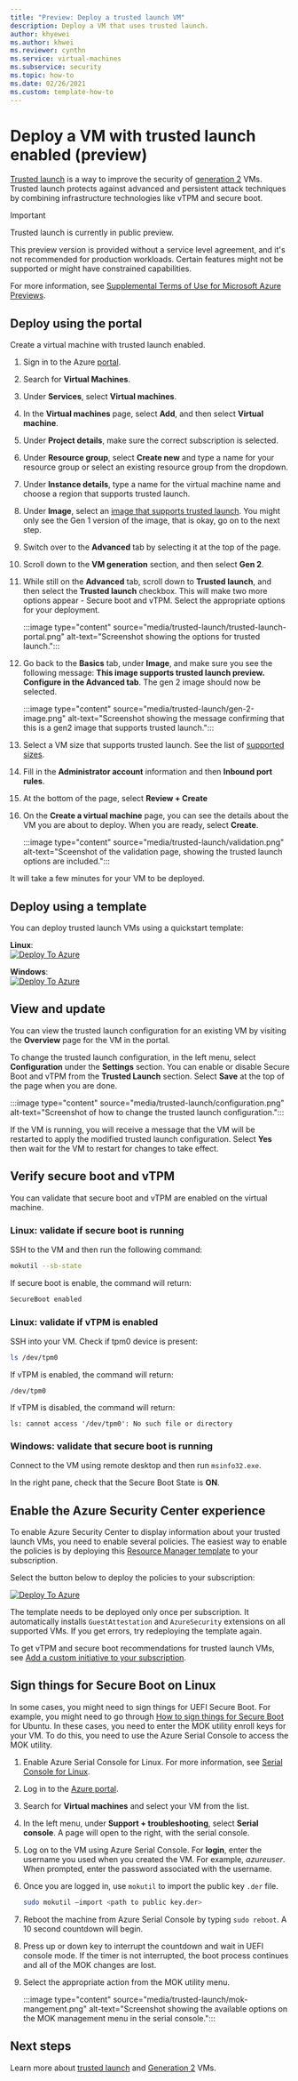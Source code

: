 ```yaml
---
title: "Preview: Deploy a trusted launch VM"
description: Deploy a VM that uses trusted launch. 
author: khyewei
ms.author: khwei
ms.reviewer: cynthn
ms.service: virtual-machines
ms.subservice: security
ms.topic: how-to 
ms.date: 02/26/2021
ms.custom: template-how-to 
---
```


# Deploy a VM with trusted launch enabled (preview)

[Trusted launch](trusted-launch.md) is a way to improve the security of [generation 2](generation-2.md) VMs. Trusted launch protects against advanced and persistent attack techniques by combining infrastructure technologies like vTPM and secure boot.

> [!IMPORTANT]
> Trusted launch is currently in public preview.
> 
> This preview version is provided without a service level agreement, and it's not recommended for production workloads. Certain features might not be supported or might have constrained capabilities.
>
> For more information, see [Supplemental Terms of Use for Microsoft Azure Previews](https://azure.microsoft.com/support/legal/preview-supplemental-terms/).

## Deploy using the portal

Create a virtual machine with trusted launch enabled.

1. Sign in to the Azure [portal](https://portal.azure.com).
1. Search for **Virtual Machines**.
1. Under **Services**, select **Virtual machines**.
1. In the **Virtual machines** page, select **Add**, and then select **Virtual machine**.
1. Under **Project details**, make sure the correct subscription is selected.
1. Under **Resource group**, select **Create new** and type a name for your resource group or select an existing resource group from the dropdown.
1. Under **Instance details**, type a name for the virtual machine name and choose a region that supports trusted launch.
1. Under **Image**, select an [image that supports trusted launch](trusted-launch.md#public-preview-limitations). You might only see the Gen 1 version of the image, that is okay, go on to the next step.
1. Switch over to the **Advanced** tab by selecting it at the top of the page.
1. Scroll down to the **VM generation** section, and then select **Gen 2**.
1. While still on the **Advanced** tab, scroll down to **Trusted launch**, and then select the **Trusted launch** checkbox. This will make two more options appear - Secure boot and vTPM. Select the appropriate options for your deployment.

    :::image type="content" source="media/trusted-launch/trusted-launch-portal.png" alt-text="Screenshot showing the options for trusted launch.":::

1. Go back to the **Basics** tab, under **Image**, and make sure you see the following message: **This image supports trusted launch preview. Configure in the Advanced tab**. The gen 2 image should now be selected.

    :::image type="content" source="media/trusted-launch/gen-2-image.png" alt-text="Screenshot showing the message confirming that this is a gen2 image that supports trusted launch.":::

1.	Select a VM size that supports trusted launch. See the list of [supported sizes](trusted-launch.md#public-preview-limitations).
1.	Fill in the **Administrator account** information and then **Inbound port rules**.
1.	At the bottom of the page, select **Review + Create**
1.	On the **Create a virtual machine** page, you can see the details about the VM you are about to deploy. When you are ready, select **Create**.

    :::image type="content" source="media/trusted-launch/validation.png" alt-text="Sceenshot of the validation page, showing the trusted launch options are included.":::


It will take a few minutes for your VM to be deployed. 

## Deploy using a template

You can deploy trusted launch VMs using a quickstart template:

**Linux**:    
[![Deploy To Azure](https://raw.githubusercontent.com/Azure/azure-quickstart-templates/master/1-CONTRIBUTION-GUIDE/images/deploytoazure.svg?sanitize=true)](https://portal.azure.com/#create/Microsoft.Template/uri/https%3A%2F%2Fraw.githubusercontent.com%2Fprash200%2Fazure-quickstart-templates%2Fmaster%2F101-vm-trustedlaunch-linux%2Fazuredeploy.json/createUIDefinitionUri/https%3A%2F%2Fraw.githubusercontent.com%2Fprash200%2Fazure-quickstart-templates%2Fmaster%2F101-vm-trustedlaunch-linux%2FcreateUiDefinition.json)

**Windows**:    
[![Deploy To Azure](https://raw.githubusercontent.com/Azure/azure-quickstart-templates/master/1-CONTRIBUTION-GUIDE/images/deploytoazure.svg?sanitize=true)](https://portal.azure.com/#create/Microsoft.Template/uri/https%3A%2F%2Fraw.githubusercontent.com%2Fprash200%2Fazure-quickstart-templates%2Fmaster%2F101-vm-trustedlaunch-windows%2Fazuredeploy.json/createUIDefinitionUri/https%3A%2F%2Fraw.githubusercontent.com%2Fprash200%2Fazure-quickstart-templates%2Fmaster%2F101-vm-trustedlaunch-windows%2FcreateUiDefinition.json)

## View and update

You can view the trusted launch configuration for an existing VM by visiting the **Overview** page for the VM in the portal.

To change the trusted launch configuration, in the left menu, select **Configuration** under the **Settings** section. You can enable or disable Secure Boot and vTPM from the **Trusted Launch** section. Select **Save** at the top of the page when you are done. 

:::image type="content" source="media/trusted-launch/configuration.png" alt-text="Screenshot of how to change the trusted launch configuration.":::

If the VM is running, you will receive a message  that the VM will be restarted to apply the modified trusted launch configuration. Select **Yes** then wait for the VM to restart for changes to take effect.


## Verify secure boot and vTPM

You can validate that secure boot and vTPM are enabled on the virtual machine.
	
### Linux: validate if secure boot is running

SSH to the VM and then run the following command: 

```bash
mokutil --sb-state
```

If secure boot is enable, the command will return:
 
```bash
SecureBoot enabled 
```

### Linux: validate if vTPM is enabled

SSH into your VM. Check if tpm0 device is present: 

```bash
ls /dev/tpm0
```

If vTPM is enabled, the command will return:

```output
/dev/tpm0
```

If vTPM is disabled, the command will return:

```output
ls: cannot access '/dev/tpm0': No such file or directory
```

### Windows: validate that secure boot is running

Connect to the VM using remote desktop and then run `msinfo32.exe`.

In the right pane, check that the Secure Boot State is **ON**.

## Enable the Azure Security Center experience

To enable Azure Security Center to display information about your trusted launch VMs, you need to enable several policies. The easiest way to enable the policies is by deploying this [Resource Manager template](https://github.com/prash200/azure-quickstart-templates/tree/master/101-asc-trustedlaunch-policies) to your subscription. 

Select the button below to deploy the policies to your subscription:

[![Deploy To Azure](https://raw.githubusercontent.com/Azure/azure-quickstart-templates/master/1-CONTRIBUTION-GUIDE/images/deploytoazure.svg?sanitize=true)](https://portal.azure.com/#create/Microsoft.Template/uri/https%3A%2F%2Fraw.githubusercontent.com%2Fprash200%2Fazure-quickstart-templates%2Fmaster%2F101-asc-trustedlaunch-policies%2Fazuredeploy.json)

The template needs to be deployed only once per subscription. It automatically installs `GuestAttestation` and `AzureSecurity` extensions on all supported VMs. If you get errors, try redeploying the template again.

To get vTPM and secure boot recommendations for trusted launch VMs, see [Add a custom initiative to your subscription](https://docs.microsoft.com/azure/security-center/custom-security-policies#to-add-a-custom-initiative-to-your-subscription).
 
## Sign things for Secure Boot on Linux

In some cases, you might need to sign things for UEFI Secure Boot.  For example, you might need to go through [How to sign things for Secure Boot](https://ubuntu.com/blog/how-to-sign-things-for-secure-boot) for Ubuntu. In these cases, you need to enter the MOK utility enroll keys for your VM. To do this, you need to use the Azure Serial Console to access the MOK utility.

1. Enable Azure Serial Console for Linux. For more information, see [Serial Console for Linux](serial-console-linux.md).
1. Log in to the [Azure portal](https://portal.azure.com).
1. Search for **Virtual machines** and select your VM from the list.
1. In the left menu, under **Support + troubleshooting**, select **Serial console**. A page will open to the right, with the serial console.
1. Log on to the VM using Azure Serial Console. For **login**, enter the username you used when you created the VM. For example, *azureuser*. When prompted, enter the password associated with the username.
1. Once you are logged in, use `mokutil` to import the public key `.der` file.

    ```bash
    sudo mokutil –import <path to public key.der> 
    ```
1. Reboot the machine from Azure Serial Console by typing `sudo reboot`. A 10 second countdown will begin.
1. Press up or down key to interrupt the countdown and wait in UEFI console mode. If the timer is not interrupted, the boot process continues and all of the MOK changes are lost.
1. Select the appropriate action from the MOK utility menu.

    :::image type="content" source="media/trusted-launch/mok-mangement.png" alt-text="Screenshot showing the available options on the MOK management menu in the serial console.":::


## Next steps

Learn more about [trusted launch](trusted-launch.md) and [Generation 2](generation-2.md) VMs.
